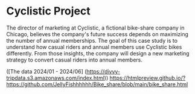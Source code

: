 # Cyclistic Project
The director of marketing at Cyclistic, a fictional bike-share company in Chicago, believes the company's future success depends on maximizing the number of annual memberships. The goal of this case study is to understand how casual riders and annual members use Cyclistic bikes differently. From those insights, the company will design a new marketing strategy to convert casual riders into annual members.


([The data 2024/01 - 2024/06] (https://divvy-tripdata.s3.amazonaws.com/index.html))
https://htmlpreview.github.io/?https://github.com/JellyFishhhhhh/Bike_share/blob/main/bike_share.html
